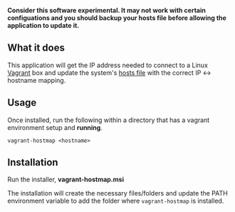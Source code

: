 **Consider this software experimental. It may not work with certain configuations and you should backup your hosts file before allowing the application to update it.**

## What it does

This application will get the IP address needed to connect to a Linux [Vagrant](https://www.vagrantup.com/) box and update the system's [hosts file](https://en.wikipedia.org/wiki/Hosts_(file)) with the correct IP ↔ hostname mapping. 


## Usage

Once installed, run the following within a directory that has a vagrant environment setup and **running**.

`vagrant-hostmap <hostname>`

## Installation

Run the installer, **vagrant-hostmap.msi**

The installation will create the necessary files/folders and update the PATH environment variable to add the folder where `vagrant-hostmap` is installed.
